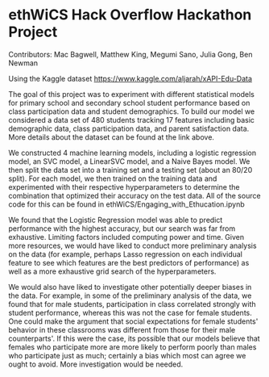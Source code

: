 <h1>ethWiCS Hack Overflow Hackathon Project</h1>

Contributors: Mac Bagwell, Matthew King, Megumi Sano, Julia Gong, Ben Newman

Using the Kaggle dataset https://www.kaggle.com/aljarah/xAPI-Edu-Data

The goal of this project was to experiment with different statistical models for primary school and
secondary school student performance based on class participation data and student demographics. To
build our model we considered a data set of 480 students tracking 17 features including basic
demographic data, class participation data, and parent satisfaction data. More details about the
dataset can be found at the link above.

We constructed 4 machine learning models, including a logistic regression model, an SVC model, a
LinearSVC model, and a Naive Bayes model. We then split the data set into a training set and a testing
set (about an 80/20 split). For each model, we then trained on the training data and experimented with 
their respective hyperparameters to determine the combination that optimized their accuracy on the test data.
All of the source code for this can be found in ethWiCS/Engaging_with_Ethucation.ipynb

We found that the Logistic Regression model was able to predict performance with the highest accuracy,
but our search was far from exhaustive. Limiting factors included computing power and time. Given
more resources, we would have liked to conduct more preliminary analysis on the data (for example,
perhaps Lasso regression on each individual feature to see which features are the best predictors of
performance) as well as a more exhaustive grid search of the hyperparameters.

We would also have liked to investigate other potentially deeper biases in the data. For example, 
in some of the preliminary analysis of the data, we found that for male students, participation 
in class correlated strongly with student performance, whereas this was not the case for female students. 
One could make the argument that social expectations for female students' behavior in these classrooms
was different from those for their male counterparts'. If this were the case, its possible that our
models believe that females who participate more are more likely to perform poorly than males who
participate just as much; certainly a bias which most can agree we ought to avoid. More investigation
would be needed.

